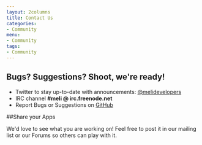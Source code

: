 ```yaml
---
layout: 2columns
title: Contact Us
categories: 
- Community
menu: 
- Community
tags: 
- Community
---
```


## Bugs? Suggestions? Shoot, we're ready!

<ul class="ch-list parameters">
<li>Twitter to stay up-to-date with announcements: <a href="https://twitter.com/@melidevelopers">@melidevelopers</a></li>
<li>IRC channel <strong>#meli @ irc.freenode.net</strong></li>
<li>Report Bugs or Suggestions on <a href="https://github.com/mercadolibre/api/issues">GitHub</a></li>
</ul>



##Share your Apps

We'd love to see what you are working on! Feel free to post it in our mailing list or our Forums so others can
play with it.


